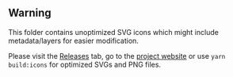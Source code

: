 ## Warning

This folder contains unoptimized SVG icons which might include metadata/layers for easier modification.

Please visit the [Releases](https://github.com/marcopixel/r6operators/releases) tab, go to the [project website](http://r6operators.marcopixel.eu) or use `yarn build:icons` for optimized SVGs and PNG files.
